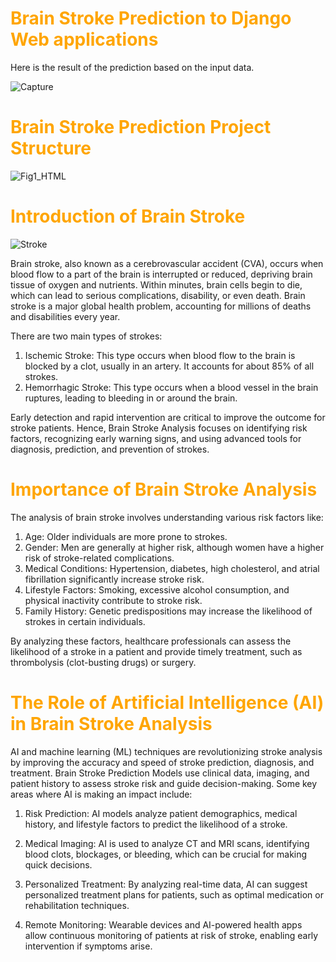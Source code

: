 <!DOCTYPE html>
<html>
<head>
<!--     <title>Brain Stroke Prediction to Django Web application</title> -->
</head>
<body>
    <h1 style="color: orange;">Brain Stroke Prediction to Django Web applications</h1>
    <p>Here is the result of the prediction based on the input data.</p>
</body>
</html>


![Capture](https://github.com/user-attachments/assets/18c8520c-fc1c-4209-9646-66c283ca82b9)



<!DOCTYPE html>
<html>
<head>
<!--     <title>Brain Stroke Prediction to Django Web application</title> -->
</head>
<body>
    <h1 style="color: orange;">Brain Stroke Prediction Project Structure </h1>
<!--     <p>Here is the result of the prediction based on the input data.</p> -->
</body>
</html>



![Fig1_HTML](https://github.com/user-attachments/assets/17996ac5-afba-4cde-9cb2-76a91a289227)



<!DOCTYPE html>
<html>
<head>
<!--     <title>Brain Stroke Prediction to Django Web application</title> -->
</head>
<body>
    <h1 style="color: orange;">Introduction of Brain Stroke </h1>
<!--     <p>Here is the result of the prediction based on the input data.</p> -->
</body>
</html>



![Stroke](https://github.com/user-attachments/assets/c4010555-6366-410c-af39-77910b724cf9)



Brain stroke, also known as a cerebrovascular accident (CVA), occurs when blood flow to a part of the brain is interrupted or reduced, depriving brain tissue of oxygen and nutrients. Within minutes, brain cells begin to die, which can lead to serious complications, disability, or even death. Brain stroke is a major global health problem, accounting for millions of deaths and disabilities every year.

There are two main types of strokes:

1. Ischemic Stroke: This type occurs when blood flow to the brain is blocked by a clot, usually in an artery. It accounts for about 85% of all strokes.
2. Hemorrhagic Stroke: This type occurs when a blood vessel in the brain ruptures, leading to bleeding in or around the brain.

Early detection and rapid intervention are critical to improve the outcome for stroke patients. Hence, Brain Stroke Analysis focuses on identifying risk factors, recognizing early warning signs, and using advanced tools for diagnosis, prediction, and prevention of strokes.


<!DOCTYPE html>
<html>
<head>
<!--     <title>Brain Stroke Prediction to Django Web application</title> -->
</head>
<body>
    <h1 style="color: orange;">Importance of Brain Stroke Analysis </h1>
<!--     <p>Here is the result of the prediction based on the input data.</p> -->
</body>
</html>


The analysis of brain stroke involves understanding various risk factors like:

1. Age: Older individuals are more prone to strokes.
2. Gender: Men are generally at higher risk, although women have a higher risk of stroke-related complications.
3. Medical Conditions: Hypertension, diabetes, high cholesterol, and atrial fibrillation significantly increase stroke risk.
4. Lifestyle Factors: Smoking, excessive alcohol consumption, and physical inactivity contribute to stroke risk.
5. Family History: Genetic predispositions may increase the likelihood of strokes in certain individuals.
   
By analyzing these factors, healthcare professionals can assess the likelihood of a stroke in a patient and provide timely treatment, such as thrombolysis (clot-busting drugs) or surgery.


<!DOCTYPE html>
<html>
<head>
<!--     <title>Brain Stroke Prediction to Django Web application</title> -->
</head>
<body>
    <h1 style="color: orange;">The Role of Artificial Intelligence (AI) in Brain Stroke Analysis </h1>
<!--     <p>Here is the result of the prediction based on the input data.</p> -->
</body>
</html>


AI and machine learning (ML) techniques are revolutionizing stroke analysis by improving the accuracy and speed of stroke prediction, diagnosis, and treatment. Brain Stroke Prediction Models use clinical data, imaging, and patient history to assess stroke risk and guide decision-making. Some key areas where AI is making an impact include:


1. Risk Prediction: AI models analyze patient demographics, medical history, and lifestyle factors to predict the likelihood of a stroke.

2. Medical Imaging: AI is used to analyze CT and MRI scans, identifying blood clots, blockages, or bleeding, which can be crucial for making quick decisions.

3. Personalized Treatment: By analyzing real-time data, AI can suggest personalized treatment plans for patients, such as optimal medication or rehabilitation techniques.

4. Remote Monitoring: Wearable devices and AI-powered health apps allow continuous monitoring of patients at risk of stroke, enabling early intervention if symptoms arise.



